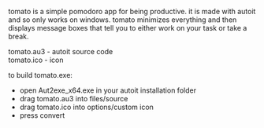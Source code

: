tomato is a simple pomodoro app for being productive. it is made with autoit and so only works on windows.
tomato minimizes everything and then displays message boxes that tell you to either work on your task or take a break.
  
tomato.au3 - autoit source code  
tomato.ico - icon   
  
to build tomato.exe:  
- open Aut2exe_x64.exe in your autoit installation folder  
- drag tomato.au3 into files/source  
- drag tomato.ico into options/custom icon  
- press convert  
